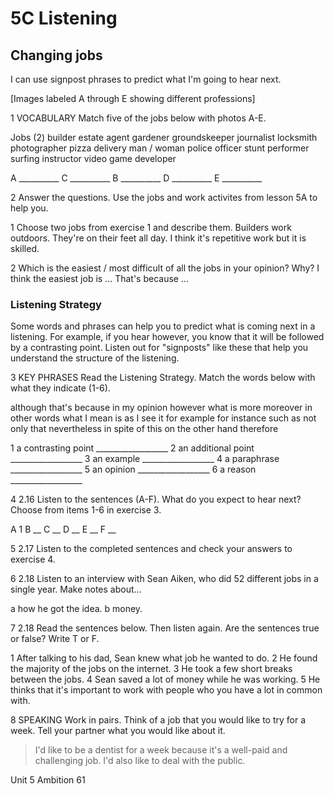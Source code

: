 # 5C Listening

## Changing jobs

I can use signpost phrases to predict what I'm going to hear next.

[Images labeled A through E showing different professions]

1 VOCABULARY Match five of the jobs below with photos A-E.

Jobs (2)
builder estate agent gardener
groundskeeper journalist locksmith
photographer pizza delivery man / woman
police officer stunt performer
surfing instructor video game developer

A __________ C __________
B __________ D __________ E __________

2 Answer the questions. Use the jobs and work activites from lesson 5A to help you.

1 Choose two jobs from exercise 1 and describe them.
   Builders work outdoors. They're on their feet all day. I think it's repetitive work but it is skilled.

2 Which is the easiest / most difficult of all the jobs in your opinion? Why?
   I think the easiest job is ... That's because ...

### Listening Strategy

Some words and phrases can help you to predict what is coming next in a listening. For example, if you hear however, you know that it will be followed by a contrasting point. Listen out for "signposts" like these that help you understand the structure of the listening.

3 KEY PHRASES Read the Listening Strategy. Match the words below with what they indicate (1-6).

although       that's because   in my opinion
however        what is more     moreover
in other words  what I mean is   as I see it
for example    for instance     such as
not only that   nevertheless    in spite of this
on the other hand               therefore

1 a contrasting point __________________
2 an additional point __________________
3 an example __________________
4 a paraphrase __________________
5 an opinion __________________
6 a reason __________________

4 2.16 Listen to the sentences (A-F). What do you expect to hear next? Choose from items 1-6 in exercise 3.

A 1   B __   C __   D __   E __   F __

5 2.17 Listen to the completed sentences and check your answers to exercise 4.

6 2.18 Listen to an interview with Sean Aiken, who did 52 different jobs in a single year. Make notes about...

a how he got the idea.
b money.

7 2.18 Read the sentences below. Then listen again. Are the sentences true or false? Write T or F.

1 After talking to his dad, Sean knew what job he wanted to do.
2 He found the majority of the jobs on the internet.
3 He took a few short breaks between the jobs.
4 Sean saved a lot of money while he was working.
5 He thinks that it's important to work with people who you have a lot in common with.

8 SPEAKING Work in pairs. Think of a job that you would like to try for a week. Tell your partner what you would like about it.

> I'd like to be a dentist for a week because it's a well-paid and challenging job. I'd also like to deal with the public.

Unit 5 Ambition 61